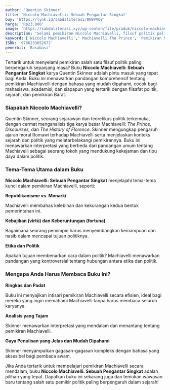 ```yaml
---
author: 'Quentin Skinner'
title: 'Niccolo Machiavelli: Sebuah Pengantar Singkat'
buy: 'https://lynk.id/sabdaliterasi/8N9VVQY'
harga: 'Rp23.000'
image: 'https://sabdaliterasi.xyz/wp-conten/file/produk/niccolo-machiavelli-sebuah-pengantar-singkat.jpg'
description: 'Selami pemikiran Niccolo Machiavelli, filsuf politik paling berpengaruh! Temukan  biografi dan analisis karyanya dalam buku Niccolo Machiavelli: Sebuah Pengantar Singkat karya Quentin Skinner.'
keyword: ['Niccolo Machiavelli',' Machiavelli The Prince',' Pemikiran Machiavelli',' Filsuf Politik',' Quentin Skinner']
ISBN: '9786233052672'
penerbit: 'Basabasi'
---
```

<p>Tertarik untuk menyelami pemikiran salah satu filsuf politik paling berpengaruh sepanjang masa? Buku <strong>Niccolo Machiavelli: Sebuah Pengantar Singkat</strong> karya Quentin Skinner adalah pintu masuk yang tepat bagi Anda. Buku ini menawarkan pandangan komprehensif tentang pemikiran Machiavelli dengan bahasa yang mudah dipahami, cocok bagi mahasiswa, akademisi, dan siapapun yang tertarik dengan filsafat politik, sejarah, dan pemikiran Barat.</p><h3>Siapakah Niccolo Machiavelli?</h3><p>Quentin Skinner, seorang sejarawan dan teoretikus politik terkemuka, dengan cermat menganalisis tiga karya besar Machiavelli: <em>The Prince, Discourses,</em> dan <em>The History of Florence</em>. Skinner mengungkap pengaruh ajaran moral Romawi terhadap Machiavelli serta menjelaskan konteks sejarah dan politik yang melatarbelakangi pemikirannya. Buku ini menawarkan interpretasi yang berbeda dari pandangan umum tentang Machiavelli sebagai seorang tokoh yang mendukung kekejaman dan tipu daya dalam politik.</p><h3>Tema-Tema Utama dalam Buku</h3><p><strong>Niccolo Machiavelli: Sebuah Pengantar Singkat</strong> menjelajahi tema-tema kunci dalam pemikiran Machiavelli, seperti:</p><p><strong>Republikanisme vs. Monarki</strong></p><p>Machiavelli membahas kelebihan dan kekurangan kedua bentuk pemerintahan ini.</p><p><strong>Kebajikan (virtù) dan Keberuntungan (fortuna)</strong></p><p>Bagaimana seorang pemimpin harus menyeimbangkan kemampuan dan nasib dalam mencapai tujuan politiknya.</p><p><strong>Etika dan Politik</strong></p><p>Apakah tujuan membenarkan cara dalam politik? Machiavelli menawarkan pandangan yang kontroversial tentang hubungan antara etika dan politik.</p><h3>Mengapa Anda Harus Membaca Buku Ini?</h3><p><strong>Ringkas dan Padat</strong> </p><p>Buku ini menyajikan intisari pemikiran Machiavelli secara efisien, ideal bagi mereka yang ingin memahami Machiavelli tanpa harus membaca seluruh karyanya.</p><p><strong>Analisis yang Tajam</strong></p><p>Skinner menawarkan interpretasi yang mendalam dan menantang tentang pemikiran Machiavelli.</p><p><strong>Gaya Penulisan yang Jelas dan Mudah Dipahami</strong></p><p>Skinner menyampaikan gagasan-gagasan kompleks dengan bahasa yang aksesibel bagi pembaca awam.</p><p>Jika Anda tertarik untuk mempelajari pemikiran Machiavelli secara mendalam, buku <strong>Niccolo Machiavelli: Sebuah Pengantar Singkat</strong> adalah pilihan yang tepat. Dapatkan buku ini sekarang juga dan temukan wawasan baru tentang salah satu pemikir politik paling berpengaruh dalam sejarah!</p>
